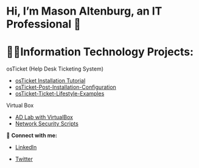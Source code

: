 # Hi, I’m Mason Altenburg, an IT Professional 👋

# 👨‍💻Information Technology Projects:

osTicket (Help Desk Ticketing System)
- [osTicket Installation Tutorial](https://github.com/mason-altenburg/osTicket-Installation-Tutorial)
- [osTicket-Post-Installation-Configuration](https://github.com/mason-altenburg/osTicket-Post-Installation-Configuration)
- [osTicket-Ticket-Lifestyle-Examples](https://github.com/mason-altenburg/osTicket-Ticket-Lifecycle-Examples)

Virtual Box
- [AD Lab with VirtualBox](https://github.com/mason-altenburg/Configuring-On-premises-Active-Directory-with-Virtual-Box)
- [Network Security Scripts](https://github.com/mason-altenburg/aws-network-security)


🤳 **Connect with me:**  
- [LinkedIn](https://linkedin.com/in/your‑profile)  

- [Twitter](https://twitter.com/your‑handle)
